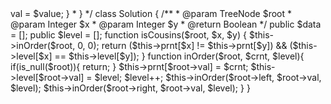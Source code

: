 <?php
/**
 * Definition for a binary tree node.
 * class TreeNode {
 *     public $val = null;
 *     public $left = null;
 *     public $right = null;
 *     function __construct($value) { $this->val = $value; }
 * }
 */
class Solution {

    /**
     * @param TreeNode $root
     * @param Integer $x
     * @param Integer $y
     * @return Boolean
     */
    public $data = [];
    public $level = [];
    function isCousins($root, $x, $y) {
        $this->inOrder($root, 0, 0);
        return ($this->prnt[$x] != $this->prnt[$y]) && ($this->level[$x] == $this->level[$y]);
    }

    function inOrder($root, $crnt, $level){
        if(is_null($root)){
            return;
        }
        $this->prnt[$root->val] = $crnt;
        $this->level[$root->val] = $level;
        $level++;
        $this->inOrder($root->left, $root->val, $level);
        $this->inOrder($root->right, $root->val, $level);
    }
}
